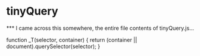 # tinyQuery

*** I came across this somewhere, the entire file contents of tinyQuery.js...

function _T(selector, container) {
    return (container || document).querySelector(selector);
}


